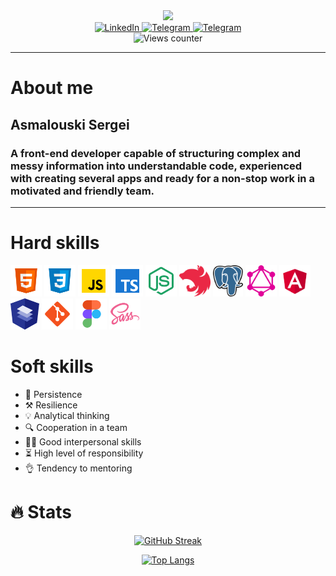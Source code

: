 <div id="header" align="center">
  <img src="https://media3.giphy.com/media/giKklFontfveZrNXjz/giphy.gif" width="300"/>
</div>

<div id="badges" align="center">
  <a href="https://www.linkedin.com/in/sergei-asmalouskii/">
    <img height="25" src="https://img.shields.io/badge/LinkedIn-blue?style=plastic&logo=linkedin&logoColor=white" alt="LinkedIn"/>
  </a>
  <a href="https://t-do.ru/Siarhei_Asmalouski">
    <img height="25" src="https://img.shields.io/badge/Telegram-blue?style=plastic&logo=telegram&logoColor=white" alt="Telegram"/>
  </a>
  <a href="mailto:osmolovskii_sergei@mail.ru">
    <img height="25" src="https://img.shields.io/badge/Contact me-005FF9?logo=maildotru&logoColor=fff&style=plastic&color=blue" alt="Telegram"/>
  </a>
</div>

<div align="center"> 
  <img height="25" src="https://komarev.com/ghpvc/?username=SergeiOsmolovskii&style=plastic&color=blue" alt="Views counter">
</div>

***

# About me

## Asmalouski Sergei

### A front-end developer capable of structuring complex and messy information into understandable code, experienced with creating several apps and ready for a non-stop work in a motivated and friendly team.

***

# Hard skills

<div>
  <img height="50" src="./icons/html-icon.svg">
  <img height="50" src="./icons/css-icon.svg">
  <img height="50" src="./icons/javascript-icon.svg">
  <img height="50" src="./icons/typescript-icon.svg">
  <img height="50" src="./icons/node-js-icon.svg">
  <img height="50" src="./icons/nestjs-icon.svg">
  <img height="50" src="./icons/postgresql-icon.svg">
  <img height="50" src="./icons/graphql-icon.svg">
  <img height="50" src="./icons/angular-icon.svg">
  <img height="50" src="./icons/angular-material-icon.svg">
  <img height="50" src="./icons/git-icon.svg">
  <img height="50" src="./icons/figma-icon.svg">
  <img height="50" src="./icons/sass-icon.svg">
</div>

# Soft skills

* 🔨 Persistence
* ⚒️ Resilience
* 💡  Analytical thinking
* 🔍 Cooperation in a team
* 🤝🏼 Good interpersonal skills
* ⏳  High level of responsibility
* 👌  Tendency to mentoring


# 🔥 Stats

<div align=center>

[![GitHub Streak](https://github-readme-streak-stats.herokuapp.com?user=SergeiOsmolovskii&theme=github-dark-blue&fire=DD2727)](https://git.io/streak-stats)

[![Top Langs](https://github-readme-stats.vercel.app/api/top-langs/?username=SergeiOsmolovskii&layout=compact&theme=vision-friendly-dark)](https://github.com/anuraghazra/github-readme-stats)

</div>
